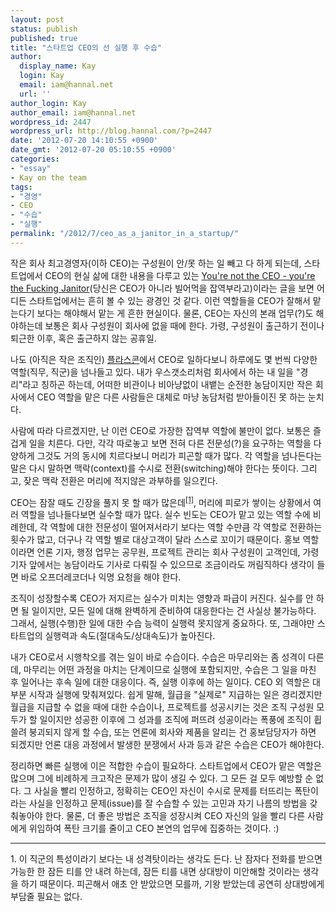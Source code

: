 ```yaml
---
layout: post
status: publish
published: true
title: "스타트업 CEO의 선 실행 후 수습"
author:
  display_name: Kay
  login: Kay
  email: iam@hannal.net
  url: ''
author_login: Kay
author_email: iam@hannal.net
wordpress_id: 2447
wordpress_url: http://blog.hannal.com/?p=2447
date: '2012-07-20 14:10:55 +0900'
date_gmt: '2012-07-20 05:10:55 +0900'
categories:
- "essay"
- Kay on the team
tags:
- "경영"
- CEO
- "수습"
- "실행"
permalink: "/2012/7/ceo_as_a_janitor_in_a_startup/"
---
```

<p>작은 회사 최고경영자(이하 CEO)는 구성원이 안/못 하는 일 빼고 다 하게 되는데, 스타트업에서 CEO의 현실 삶에 대한 내용을 다루고 있는 <a href="http://www.zachbruhnke.com/youre-not-the-ceo-youre-the-fucking-janitor">You're not the CEO - you're the Fucking Janitor</a>(당신은 CEO가 아니라 빌어먹을 잡역부라고)이라는 글을 보면 어디든 스타트업에서는 흔히 볼 수 있는 광경인 것 같다. 이런 역할들을 CEO가 잘해서 맡는다기 보다는 해야해서 맡는 게 흔한 현실이다. 물론, CEO는 자신의 본래 업무(?)도 해야하는데 보통은 회사 구성원이 회사에 없을 때에 한다. 가령, 구성원이 출근하기 전이나 퇴근한 이후, 혹은 출근하지 않는 공휴일.</p>
<p>나도 (아직은 작은 조직인) <a href="http://www.flaskon.com">플라스콘</a>에서 CEO로 일하다보니 하루에도 몇 번씩 다양한 역할(직무, 직군)을 넘나들고 있다. 내가 우스갯소리처럼 회사에서 하는 내 일을 "경리"라고 칭하곤 하는데, 어떠한 비관이나 비아냥없이 내뱉는 순전한 농담이지만 작은 회사에서 CEO 역할을 맡은 다른 사람들은 대체로 마냥 농담처럼 받아들이진 못 하는 눈치다.</p>
<p>사람에 따라 다르겠지만, 난 이런 CEO로 가장한 잡역부 역할에 불만이 없다. 보통은 즐겁게 일을 치른다. 다만, 각각 따로놓고 보면 전혀 다른 전문성(?)을 요구하는 역할을 다양하게 그것도 거의 동시에 치르다보니 머리가 피곤할 때가 많다. 각 역할을 넘나든다는 말은 다시 말하면 맥락(context)를 수시로 전환(switching)해야 한다는 뜻이다. 그리고, 잦은 맥락 전환은 머리에 적지않은 과부하를 일으킨다.</p>
<p>CEO는 잠잘 때도 긴장을 풀지 못 할 때가 많은데<sup><a href="#sup-01">[1]</a></sup>, 머리에 피로가 쌓이는 상황에서 여러 역할을 넘나들다보면 실수할 때가 많다. 실수 빈도는 CEO가 맡고 있는 역할 수에 비례한데, 각 역할에 대한 전문성이 떨어져서라기 보다는 역할 수만큼 각 역할로 전환하는 횟수가 많고, 더구나 각 역할 별로 대상고객이 달라 스스로 꼬이기 때문이다. 홍보 역할이라면 언론 기자, 행정 업무는 공무원, 프로젝트 관리는 회사 구성원이 고객인데, 가령 기자 앞에서는 농담이라도 기사로 다뤄질 수 있으므로 조금이라도 꺼림직하다 생각이 들면 바로 오프더레코더나 익명 요청을 해야 한다.</p>
<p>조직이 성장할수록 CEO가 저지르는 실수가 미치는 영향과 파급이 커진다. 실수를 안 하면 될 일이지만, 모든 일에 대해 완벽하게 준비하여 대응한다는 건 사실상 불가능하다. 그래서, 실행(수행)한 일에 대한 수습 능력이 실행력 못지않게 중요하다. 또, 그래야만 스타트업의 실행력과 속도(절대속도/상대속도)가 높아진다.</p>
<p>내가 CEO로서 시행착오를 겪는 일이 바로 수습이다. 수습은 마무리와는 좀 성격이 다른데, 마무리는 어떤 과정을 마치는 단계이므로 실행에 포함되지만, 수습은 그 일을 마친 후 일어나는 후속 일에 대한 대응이다. 즉, 실행 이후에 하는 일이다. CEO 외 역할은 대부분 시작과 실행에 맞춰져있다. 쉽게 말해, 월급을 "실제로" 지급하는 일은 경리겠지만 월급을 지급할 수 없을 때에 대한 수습이나, 프로젝트를 성공시키는 것은 조직 구성원 모두가 할 일이지만 성공한 이후에 그 성과를 조직에 퍼뜨려 성공이라는 폭풍에 조직이 휩쓸려 붕괴되지 않게 할 수습, 또는 언론에 회사와 제품을 알리는 건 홍보담당자가 하면 되겠지만 언론 대응 과정에서 발생한 분쟁에서 사과 등과 같은 수습은 CEO가 해야한다.</p>
<p>정리하면 빠른 실행에 이은 적합한 수습이 필요하다. 스타트업에서 CEO가 맡은 역할은 많으며 그에 비례하게 크고작은 문제가 많이 생길 수 있다. 그 모든 걸 모두 예방할 순 없다. 그 사실을 빨리 인정하고, 정확히는 CEO인 자신이 수시로 문제를 터뜨리는 폭탄이라는 사실을 인정하고 문제(issue)를 잘 수습할 수 있는 고민과 자기 나름의 방법을 갖춰놓아야 한다. 물론, 더 좋은 방법은 조직을 성장시켜 CEO 자신의 일을 빨리 다른 사람에게 위임하여 폭탄 크기를 줄이고 CEO 본연의 업무에 집중하는 것이다. :)</p>
<hr />
<div class="footnote_box">
<a name="sup-01"></a>1. 이 직군의 특성이라기 보다는 내 성격탓이라는 생각도 든다. 난 잠자다 전화를 받으면 가능한 한 잠든 티를 안 내려 하는데, 잠든 티를 내면 상대방이 미안해할 것이라는 생각을 하기 때문이다. 피곤해서 애초 안 받았으면 모를까, 기왕 받았는데 공연히 상대방에게 부담줄 필요는 없다.
</div>
